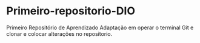 # Primeiro-repositorio-DIO
Primeiro Repositório de Aprendizado
Adaptação em operar o terminal Git e clonar e colocar alterações no repositorio.
